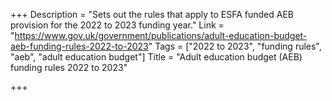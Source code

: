 +++
Description = "Sets out the rules that apply to ESFA funded AEB provision for the 2022 to 2023 funding year."
Link = "https://www.gov.uk/government/publications/adult-education-budget-aeb-funding-rules-2022-to-2023"
Tags = ["2022 to 2023", "funding rules", "aeb", "adult education budget"]
Title = "Adult education budget (AEB) funding rules 2022 to 2023"

+++
